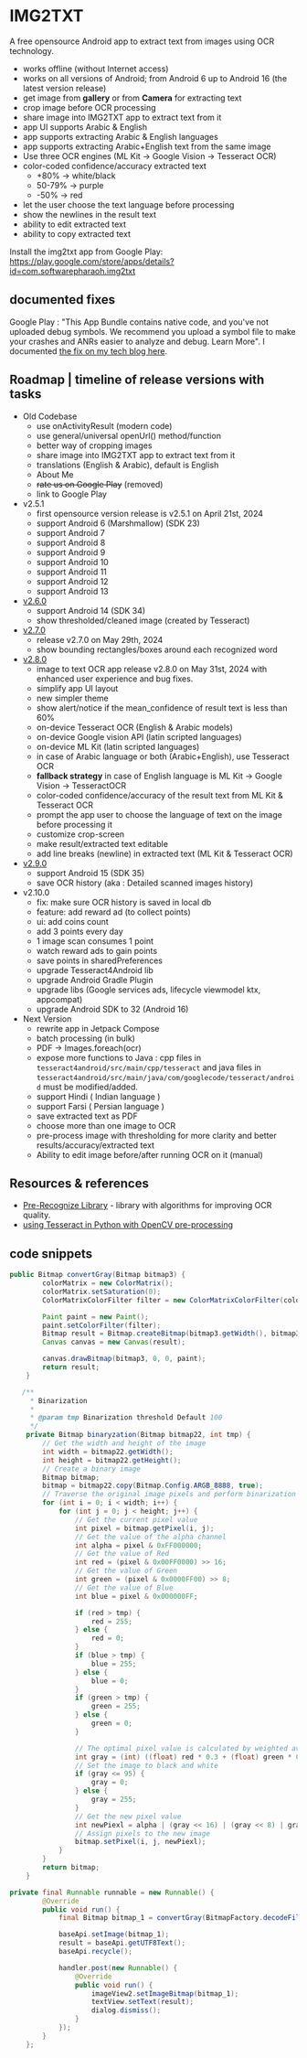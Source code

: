 # IMG2TXT

A free opensource Android app to extract text from images using OCR technology.

- works offline (without Internet access)
- works on all versions of Android; from Android 6 up to Android 16 (the latest version release)
- get image from __gallery__ or from __Camera__ for extracting text
- crop image before OCR processing
- share image into IMG2TXT app to extract text from it
- app UI supports Arabic & English
- app supports extracting Arabic & English languages
- app supports extracting Arabic+English text from the same image
- Use three OCR engines (ML Kit -> Google Vision -> Tesseract OCR)
- color-coded confidence/accuracy extracted text
  - +80% -> white/black
  - 50-79% -> purple
  - -50% -> red
- let the user choose the text language before processing
- show the newlines in the result text
- ability to edit extracted text
- ability to copy extracted text

Install the img2txt app from Google Play:
<https://play.google.com/store/apps/details?id=com.softwarepharaoh.img2txt>

## documented fixes

Google Play : "This App Bundle contains native code, and you've not uploaded debug symbols. We recommend you upload a symbol file to make your crashes and ANRs easier to analyze and debug. Learn More". I documented [the fix on my tech blog here](https://abanoubhanna.com/posts/upload-symbol-file-google-play-publisher/).

## Roadmap | timeline of release versions with tasks

- Old Codebase
  - use onActivityResult (modern code)
  - use general/universal openUrl() method/function
  - better way of cropping images
  - share image into IMG2TXT app to extract text from it
  - translations (English & Arabic), default is English
  - About Me
  - ~~rate us on Google Play~~ (removed)
  - link to Google Play
- v2.5.1
  - first opensource version release is v2.5.1 on April 21st, 2024
  - support Android 6 (Marshmallow) (SDK 23)
  - support Android 7
  - support Android 8
  - support Android 9
  - support Android 10
  - support Android 11
  - support Android 12
  - support Android 13
- [v2.6.0](https://github.com/abanoubha/img2txt_app/releases/tag/2.6.0)
  - support Android 14 (SDK 34)
  - show thresholded/cleaned image (created by Tesseract)
- [v2.7.0](https://github.com/abanoubha/img2txt_app/releases/tag/2.7.0)
  - release v2.7.0 on May 29th, 2024
  - show bounding rectangles/boxes around each recognized word
- [v2.8.0](https://github.com/abanoubha/img2txt_app/releases/tag/2.8.0)
  - image to text OCR app release v2.8.0 on May 31st, 2024 with enhanced user experience and bug fixes.
  - simplify app UI layout
  - new simpler theme
  - show alert/notice if the mean_confidence of result text is less than 60%
  - on-device Tesseract OCR (English & Arabic models)
  - on-device Google vision API (latin scripted languages)
  - on-device ML Kit (latin scripted languages)
  - in case of Arabic language or both (Arabic+English), use Tesseract OCR
  - __fallback strategy__ in case of English language is ML Kit -> Google Vision -> TesseractOCR
  - color-coded confidence/accuracy of the result text from ML Kit & Tesseract OCR
  - prompt the app user to choose the language of text on the image before processing it
  - customize crop-screen
  - make result/extracted text editable
  - add line breaks (newline) in extracted text (ML Kit & Tesseract OCR)
- [v2.9.0](https://github.com/abanoubha/img2txt_app/releases/tag/2.9.0)
  - support Android 15 (SDK 35)
  - save OCR history (aka : Detailed scanned images history)
- v2.10.0
  - fix: make sure OCR history is saved in local db
  - feature: add reward ad (to collect points)
  - ui: add coins count
  - add 3 points every day
  - 1 image scan consumes 1 point
  - watch reward ads to gain points
  - save points in sharedPreferences
  - upgrade Tesseract4Android lib
  - upgrade Android Gradle Plugin
  - upgrade libs (Google services ads, lifecycle viewmodel ktx, appcompat)
  - upgrade Android SDK to 32 (Android 16)
- Next Version
  - rewrite app in Jetpack Compose
  - batch processing (in bulk)
  - PDF -> Images.foreach(ocr)
  - expose more functions to Java : cpp files in `tesseract4android/src/main/cpp/tesseract` and java files in `tesseract4android/src/main/java/com/googlecode/tesseract/android` must be modified/added.
  - support Hindi ( Indian language )
  - support Farsi ( Persian language )
  - save extracted text as PDF
  - choose more than one image to OCR
  - pre-process image with thresholding for more clarity and better results/accuracy/extracted text
  - Ability to edit image before/after running OCR on it (manual)

##  Resources & references

- [Pre-Recognize Library](https://github.com/leha-bot/PRLib) - library with algorithms for improving OCR quality.
- [using Tesseract in Python with OpenCV pre-processing](https://github.com/NanoNets/ocr-with-tesseract/blob/master/tesseract-tutorial.ipynb)

## code snippets

```java
public Bitmap convertGray(Bitmap bitmap3) {
        colorMatrix = new ColorMatrix();
        colorMatrix.setSaturation(0);
        ColorMatrixColorFilter filter = new ColorMatrixColorFilter(colorMatrix);

        Paint paint = new Paint();
        paint.setColorFilter(filter);
        Bitmap result = Bitmap.createBitmap(bitmap3.getWidth(), bitmap3.getHeight(), Bitmap.Config.ARGB_8888);
        Canvas canvas = new Canvas(result);

        canvas.drawBitmap(bitmap3, 0, 0, paint);
        return result;
    }

   /**
     * Binarization
     *
     * @param tmp Binarization threshold Default 100
     */
    private Bitmap binaryzation(Bitmap bitmap22, int tmp) {
        // Get the width and height of the image
        int width = bitmap22.getWidth();
        int height = bitmap22.getHeight();
        // Create a binary image
        Bitmap bitmap;
        bitmap = bitmap22.copy(Bitmap.Config.ARGB_8888, true);
        // Traverse the original image pixels and perform binarization processing
        for (int i = 0; i < width; i++) {
            for (int j = 0; j < height; j++) {
                // Get the current pixel value
                int pixel = bitmap.getPixel(i, j);
                // Get the value of the alpha channel
                int alpha = pixel & 0xFF000000;
                // Get the value of Red
                int red = (pixel & 0x00FF0000) >> 16;
                // Get the value of Green
                int green = (pixel & 0x0000FF00) >> 8;
                // Get the value of Blue
                int blue = pixel & 0x000000FF;

                if (red > tmp) {
                    red = 255;
                } else {
                    red = 0;
                }
                if (blue > tmp) {
                    blue = 255;
                } else {
                    blue = 0;
                }
                if (green > tmp) {
                    green = 255;
                } else {
                    green = 0;
                }

                // The optimal pixel value is calculated by weighted average algorithm.
                int gray = (int) ((float) red * 0.3 + (float) green * 0.59 + (float) blue * 0.11);
                // Set the image to black and white
                if (gray <= 95) {
                    gray = 0;
                } else {
                    gray = 255;
                }
                // Get the new pixel value
                int newPiexl = alpha | (gray << 16) | (gray << 8) | gray;
                // Assign pixels to the new image
                bitmap.setPixel(i, j, newPiexl);
            }
        }
        return bitmap;
    }

private final Runnable runnable = new Runnable() {
        @Override
        public void run() {
            final Bitmap bitmap_1 = convertGray(BitmapFactory.decodeFile(path));

            baseApi.setImage(bitmap_1);
            result = baseApi.getUTF8Text();
            baseApi.recycle();

            handler.post(new Runnable() {
                @Override
                public void run() {
                    imageView2.setImageBitmap(bitmap_1);
                    textView.setText(result);
                    dialog.dismiss();
                }
            });
        }
    };
```
